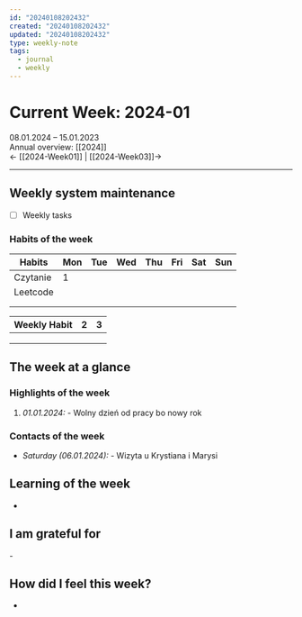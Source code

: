 ```yaml
---
id: "20240108202432"
created: "20240108202432"
updated: "20240108202432"
type: weekly-note
tags:
  - journal
  - weekly
---
```

# Current Week:  2024-01  
08.01.2024 – 15.01.2023  
Annual overview: [[2024]]  
← [[2024-Week01]] | [[2024-Week03]]→  
  
---  
  
## Weekly system maintenance  
- [ ] Weekly tasks  
  
### Habits of the week  
| Habits   | Mon | Tue | Wed | Thu | Fri | Sat | Sun |
| -------- | --- | --- | --- | --- | --- | --- | --- |
| Czytanie | 1   |     |     |     |     |     |     |
| Leetcode |     |     |     |     |     |     |     |
|          |     |     |     |     |     |     |     |
|          |     |     |     |     |     |     |     |
  
| Weekly Habit | 2 | 3 |  
|--------------|---|---|  
| | | |  
| | | |  
| | | |  


## The week at a glance  
### Highlights of the week  
1. *01.01.2024:* - Wolny dzień od pracy bo nowy rok


  
### Contacts of the week  
- *Saturday (06.01.2024):* - Wizyta u Krystiana i Marysi  
  

  
## Learning of the week  
- 
  
## I am grateful for  
-   
  
## How did I feel this week?  
- 